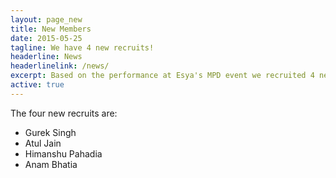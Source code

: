```yaml
---
layout: page_new
title: New Members
date: 2015-05-25
tagline: We have 4 new recruits!
headerline: News
headerlinelink: /news/
excerpt: Based on the performance at Esya's MPD event we recruited 4 new members.
active: true
---
```

The four new recruits are:
- Gurek Singh
- Atul Jain
- Himanshu Pahadia
- Anam Bhatia